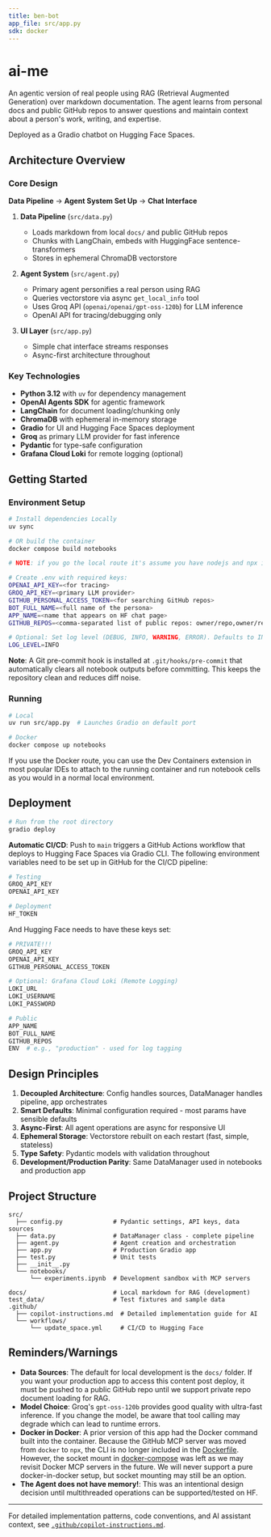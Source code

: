```yaml
---
title: ben-bot
app_file: src/app.py
sdk: docker
---
```

# ai-me

An agentic version of real people using RAG (Retrieval Augmented Generation) over markdown documentation. The agent learns from personal docs and public GitHub repos to answer questions and maintain context about a person's work, writing, and expertise.

Deployed as a Gradio chatbot on Hugging Face Spaces.

## Architecture Overview

### Core Design

**Data Pipeline** → **Agent System Set Up** → **Chat Interface**

1. **Data Pipeline** (`src/data.py`)
   - Loads markdown from local `docs/` and public GitHub repos
   - Chunks with LangChain, embeds with HuggingFace sentence-transformers
   - Stores in ephemeral ChromaDB vectorstore

2. **Agent System** (`src/agent.py`)
   - Primary agent personifies a real person using RAG
   - Queries vectorstore via async `get_local_info` tool
   - Uses Groq API (`openai/openai/gpt-oss-120b`) for LLM inference
   - OpenAI API for tracing/debugging only

3. **UI Layer** (`src/app.py`)
   - Simple chat interface streams responses
   - Async-first architecture throughout

### Key Technologies

- **Python 3.12** with `uv` for dependency management
- **OpenAI Agents SDK** for agentic framework
- **LangChain** for document loading/chunking only
- **ChromaDB** with ephemeral in-memory storage
- **Gradio** for UI and Hugging Face Spaces deployment
- **Groq** as primary LLM provider for fast inference
- **Pydantic** for type-safe configuration
- **Grafana Cloud Loki** for remote logging (optional)

## Getting Started

### Environment Setup

```bash
# Install dependencies Locally
uv sync

# OR build the container
docker compose build notebooks

# NOTE: if you go the local route it's assume you have nodejs and npx installed

# Create .env with required keys:
OPENAI_API_KEY=<for tracing>
GROQ_API_KEY=<primary LLM provider>
GITHUB_PERSONAL_ACCESS_TOKEN=<for searching GitHub repos>
BOT_FULL_NAME=<full name of the persona>
APP_NAME=<name that appears on HF chat page>
GITHUB_REPOS=<comma-separated list of public repos: owner/repo,owner/repo>

# Optional: Set log level (DEBUG, INFO, WARNING, ERROR). Defaults to INFO.
LOG_LEVEL=INFO
```

**Note**: A Git pre-commit hook is installed at `.git/hooks/pre-commit` that automatically clears all notebook outputs before committing. This keeps the repository clean and reduces diff noise.

### Running

```bash
# Local
uv run src/app.py  # Launches Gradio on default port

# Docker
docker compose up notebooks
```

If you use the Docker route, you can use the Dev Containers extension in most popular IDEs to attach to the running container and run notebook cells as you would in a normal local environment.


## Deployment

```bash
# Run from the root directory
gradio deploy
```

**Automatic CI/CD**: Push to `main` triggers a GitHub Actions workflow that deploys to Hugging Face Spaces via Gradio CLI. The following environment variables need to be set up in GitHub for the CI/CD pipeline:

```bash
# Testing 
GROQ_API_KEY
OPENAI_API_KEY

# Deployment
HF_TOKEN
```

And Hugging Face needs to have these keys set:

```bash
# PRIVATE!!!
GROQ_API_KEY
OPENAI_API_KEY
GITHUB_PERSONAL_ACCESS_TOKEN

# Optional: Grafana Cloud Loki (Remote Logging)
LOKI_URL
LOKI_USERNAME
LOKI_PASSWORD

# Public
APP_NAME
BOT_FULL_NAME
GITHUB_REPOS
ENV  # e.g., "production" - used for log tagging
```

## Design Principles

1. **Decoupled Architecture**: Config handles sources, DataManager handles pipeline, app orchestrates
2. **Smart Defaults**: Minimal configuration required - most params have sensible defaults
3. **Async-First**: All agent operations are async for responsive UI
4. **Ephemeral Storage**: Vectorstore rebuilt on each restart (fast, simple, stateless)
5. **Type Safety**: Pydantic models with validation throughout
6. **Development/Production Parity**: Same DataManager used in notebooks and production app

## Project Structure

```
src/
  ├── config.py              # Pydantic settings, API keys, data sources
  ├── data.py                # DataManager class - complete pipeline
  ├── agent.py               # Agent creation and orchestration
  ├── app.py                 # Production Gradio app
  ├── test.py                # Unit tests
  ├── __init__.py
  └── notebooks/
      └── experiments.ipynb  # Development sandbox with MCP servers

docs/                        # Local markdown for RAG (development)
test_data/                   # Test fixtures and sample data
.github/
  ├── copilot-instructions.md  # Detailed implementation guide for AI
  └── workflows/
      └── update_space.yml     # CI/CD to Hugging Face
```

## Reminders/Warnings

- **Data Sources**: The default for local development is the `docs/` folder. If you want your production app to access this content post deploy, it must be pushed to a public GitHub repo until we support private repo document loading for RAG.
- **Model Choice**: Groq's `gpt-oss-120b` provides good quality with ultra-fast inference. If you change the model, be aware that tool calling may degrade which can lead to runtime errors.
- **Docker in Docker**: A prior version of this app had the Docker command built into the container. Because the GitHub MCP server was moved from `docker` to `npx`, the CLI is no longer included in the [Dockerfile](Dockerfile). However, the socket mount in [docker-compose](docker-compose.yaml) was left as we may revisit Docker MCP servers in the future. We will never support a pure docker-in-docker setup, but socket mounting may still be an option.
- **The Agent does not have memory!**: This was an intentional design decision until multithreaded operations can be supported/tested on HF.

---

For detailed implementation patterns, code conventions, and AI assistant context, see [`.github/copilot-instructions.md`](.github/copilot-instructions.md).